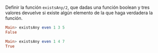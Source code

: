 Definir la función ```existsAny/2```,  que dadas una función boolean y tres valores devuelve si existe algún elemento de la  que haga verdadera la función.

```haskell
Main> existsAny even 1 3 5
False
```

```haskell
Main> existsAny even 1 4 7
True
```